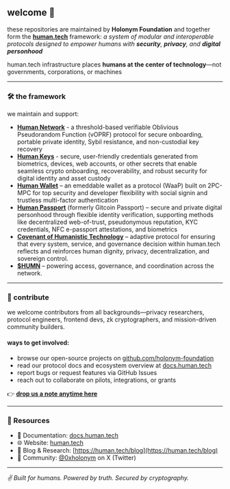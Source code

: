 ## welcome 👋

these repositories are maintained by **Holonym Foundation** and together form the [**human.tech**](https://human.tech) framework: *a system of modular and interoperable protocols designed to empower humans with **security**, **privacy**, and **digital personhood*** 

human.tech infrastructure places **humans at the center of technology**—not governments, corporations, or machines

---

### 🛠️ the framework

we maintain and support:

- [**Human Network**](https://app.othentic.xyz/avs/0x42f15f9e4df4994317453477e80e24797cc1a929) - a threshold-based verifiable Oblivious Pseudorandom Function (vOPRF) protocol for secure onboarding, portable private identity, Sybil resistance, and non-custodial key recovery
- [**Human Keys**](https://coinmarketcap.com/academy/glossary/human-keys) - secure, user-friendly credentials generated from biometrics, devices, web accounts, or other secrets that enable seamless crypto onboarding, recoverability, and robust security for digital identity and asset custody
- [**Human Wallet**](https://wallet.human.tech) – an emeddable wallet as a protocol (WaaP) built on 2PC-MPC for top security and developer flexibility with social signin and trustless multi-factor authentication
- [**Human Passport**](https://passport.human.tech) (formerly Gitcoin Passport) – secure and private digital personhood through flexible identity verification, supporting methods like decentralized web-of-trust, pseudonymous reputation, KYC credentials, NFC e-passport attestations, and biometrics
- [**Covenant of Humanistic Technology**](manifest.human.tech) – adaptive protocol for ensuring that every system, service, and governance decision within human.tech reflects and reinforces human dignity, privacy, decentralization, and sovereign control.
- [**$HUMN**](https://human.tech/token) – powering access, governance, and coordination across the network.
 
---

### 🌱 contribute

we welcome contributors from all backgrounds—privacy researchers, protocol engineers, frontend devs, zk cryptographers, and mission-driven community builders.

#### ways to get involved:
- browse our open-source projects on [github.com/holonym-foundation](https://github.com/holonym-foundation)
- read our protocol docs and ecosystem overview at [docs.human.tech](https://docs.human.tech)
- report bugs or request features via GitHub Issues
- reach out to collaborate on pilots, integrations, or grants

👉 **[drop us a note anytime here](mailto:hello@holonym.id)**

---

### 🔗 Resources

- 📘 Documentation: [docs.human.tech](https://docs.human.tech)
- 🌐 Website: [human.tech](https://human.tech)
- 🧠 Blog & Research: [https://human.tech/blog](https://human.tech/blog)
- 💬 Community: [@0xholonym](https://twitter.com/0xholonym) on X (Twitter)

---

_✌️ Built for humans. Powered by truth. Secured by cryptography._
